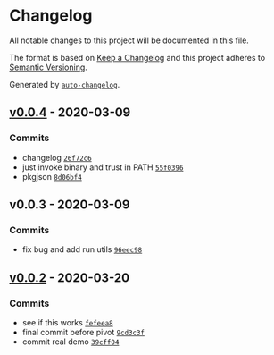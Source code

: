 # Changelog

All notable changes to this project will be documented in this file.

The format is based on [Keep a Changelog](https://keepachangelog.com/en/1.0.0/)
and this project adheres to [Semantic Versioning](https://semver.org/spec/v2.0.0.html).

Generated by [`auto-changelog`](https://github.com/CookPete/auto-changelog).

## [v0.0.4](https://github.com/sw-yx/netlify-plugin-a11y/compare/v0.0.2...v0.0.4) - 2020-03-09

### Commits

- changelog [`26f72c6`](https://github.com/sw-yx/netlify-plugin-a11y/commit/26f72c664d77a9bb82a9b43bed6ef944ef54bae1)
- just invoke binary and trust in PATH [`55f0396`](https://github.com/sw-yx/netlify-plugin-a11y/commit/55f0396ce52d388c82174c85e4c09c7b115c022e)
- pkgjson [`8d06bf4`](https://github.com/sw-yx/netlify-plugin-a11y/commit/8d06bf437a88ea673cfe51593a4c39417d9aa131)

## v0.0.3 - 2020-03-09

### Commits

- fix bug and add run utils [`96eec98`](https://github.com/sw-yx/netlify-plugin-a11y/commit/96eec983f3c75b5bf301a1bb56979d860c980b74)

## [v0.0.2](https://github.com/sw-yx/netlify-plugin-a11y/compare/v0.0.3...v0.0.2) - 2020-03-20

### Commits

- see if this works [`fefeea8`](https://github.com/sw-yx/netlify-plugin-a11y/commit/fefeea8958ebe8728af454655a6c86e4396e3c65)
- final commit before pivot [`9cd3c3f`](https://github.com/sw-yx/netlify-plugin-a11y/commit/9cd3c3f8dcace84f4cdd9b94a5c8d3efbeaf3ffd)
- commit real demo [`39cff04`](https://github.com/sw-yx/netlify-plugin-a11y/commit/39cff044b1c544f7f395d5a69c3abd6feb61ad2d)
